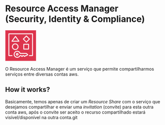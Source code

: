 # Resource Access Manager (Security, Identity & Compliance)

<img height=100px; alt="resource-access-manager" src="../../../images/resource-access-manager.png" />

O Resource Access Manager é um serviço que permite compartilharmos serviços entre diversas contas aws.

## How it works?

Basicamente, temos apenas de criar um *Resource Share* com o serviço que desejamos compartilhar e enviar uma *invitation* (convite) para esta outra conta aws, após o convite ser aceito o recurso compartilhado estará visível/disponível na outra conta.git